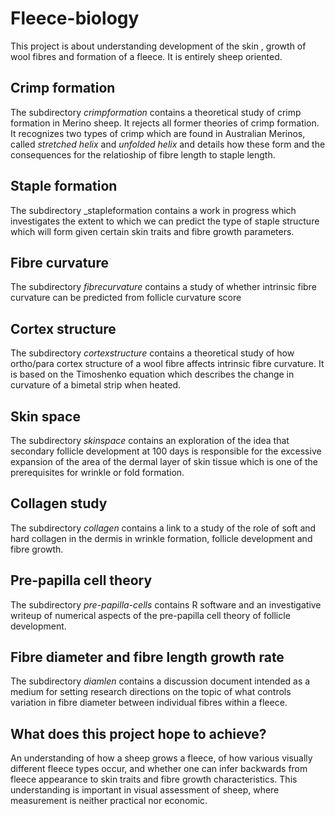 # Fleece-biology #
This project is about understanding  development of the skin , growth of wool fibres and formation of a fleece. It is entirely sheep oriented. 

## Crimp formation  ##
The subdirectory _crimpformation_ contains a theoretical study of crimp formation in Merino sheep. It rejects all former theories of crimp formation. It recognizes two types of crimp which are found in Australian Merinos, called _stretched helix_ and _unfolded helix_ and details how these form and the consequences for the relatioship of fibre length to staple length.

## Staple formation ##
The subdirectory _stapleformation contains a work in progress  which investigates the extent to which we can predict the type of staple structure which will form given certain skin traits and fibre growth parameters.

## Fibre curvature ##
The subdirectory _fibrecurvature_ contains a study of whether intrinsic fibre curvature can be predicted from follicle curvature score

## Cortex structure ##
The subdirectory _cortexstructure_ contains a theoretical study  of how ortho/para cortex structure of a wool fibre affects intrinsic fibre curvature. It is based on the Timoshenko equation which describes the change in curvature of a bimetal strip when heated.

## Skin space ##
The subdirectory _skinspace_ contains an exploration of the idea that secondary follicle development at 100 days is responsible for the excessive expansion of the area of the dermal layer of skin tissue which is one of the prerequisites for wrinkle or fold formation.

## Collagen study ##
The subdirectory _collagen_ contains a  link to a study of the role of soft and hard collagen in the dermis in wrinkle formation, follicle development and fibre growth. 

## Pre-papilla cell theory ##
The subdirectory _pre-papilla-cells_ contains R software and an investigative writeup of numerical aspects of the pre-papilla cell theory of follicle development.

## Fibre diameter and fibre length growth rate ##
The subdirectory _diamlen_ contains a discussion document intended as a medium for setting research directions on the topic of what controls variation in fibre diameter between individual fibres within a fleece.

## What does this project hope to achieve? ##
An understanding of how a sheep grows a fleece, of how various visually different fleece types occur, and whether one can infer backwards from fleece appearance to skin traits and fibre growth characteristics. This understanding is important in visual assessment of sheep, where measurement is neither practical nor economic.

